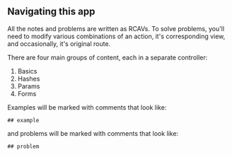 ## Navigating this app
All the notes and problems are written as RCAVs. To solve problems, you'll need to modify various combinations of an action, it's corresponding view, and occasionally, it's original route.

There are four main groups of content, each in a separate controller:

1. Basics
2. Hashes
3. Params
4. Forms

Examples will be marked with comments that look like:

    ## example

and problems will be marked with comments that look like:

    ## problem
